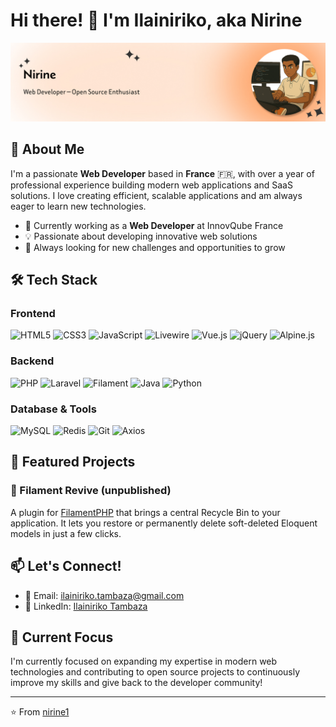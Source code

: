 # Hi there! 👋 I'm Ilainiriko, aka Nirine

![Banner](/assets/images/banner.jpg)

## 🚀 About Me
I'm a passionate **Web Developer** based in **France** 🇫🇷, with over a year of professional experience building modern web applications and SaaS solutions. I love creating efficient, scalable applications and am always eager to learn new technologies.

- 🔭 Currently working as a **Web Developer** at InnovQube France
- 💡 Passionate about developing innovative web solutions
- 🎯 Always looking for new challenges and opportunities to grow

## 🛠️ Tech Stack

### Frontend
![HTML5](https://img.shields.io/badge/HTML5-E34F26?style=for-the-badge&logo=html5&logoColor=white)
![CSS3](https://img.shields.io/badge/CSS3-1572B6?style=for-the-badge&logo=css3&logoColor=white)
![JavaScript](https://img.shields.io/badge/JavaScript-F7DF1E?style=for-the-badge&logo=javascript&logoColor=black)
![Livewire](https://img.shields.io/badge/Livewire-4E56A6?style=for-the-badge&logo=livewire&logoColor=white)
![Vue.js](https://img.shields.io/badge/Vue.js-35495E?style=for-the-badge&logo=vuedotjs&logoColor=4FC08D)
![jQuery](https://img.shields.io/badge/jQuery-0769AD?style=for-the-badge&logo=jquery&logoColor=white)
![Alpine.js](https://img.shields.io/badge/Alpine.js-8BC0D0?style=for-the-badge&logo=alpinedotjs&logoColor=white)

### Backend
![PHP](https://img.shields.io/badge/PHP-777BB4?style=for-the-badge&logo=php&logoColor=white)
![Laravel](https://img.shields.io/badge/Laravel-FF2D20?style=for-the-badge&logo=laravel&logoColor=white)
![Filament](https://img.shields.io/badge/Filament-3-fb70a9?style=for-the-badge&logo=filament&logoColor=white)
![Java](https://img.shields.io/badge/Java-ED8B00?style=for-the-badge&logo=openjdk&logoColor=white)
![Python](https://img.shields.io/badge/Python-3776AB?style=for-the-badge&logo=python&logoColor=white)

### Database & Tools
![MySQL](https://img.shields.io/badge/MySQL-00000F?style=for-the-badge&logo=mysql&logoColor=white)
![Redis](https://img.shields.io/badge/Redis-DC382D?style=for-the-badge&logo=redis&logoColor=white)
![Git](https://img.shields.io/badge/Git-F05032?style=for-the-badge&logo=git&logoColor=white)
![Axios](https://img.shields.io/badge/Axios-5A29E4?style=for-the-badge&logo=axios&logoColor=white)

<!-- ## 💼 Professional Experience

### 🔧 Web Developer | InnovQube France
**June 2024 - Present**
- Developing an API Manager for a SaaS application
- Configuring virtual machines for testing environments
- Working with modern web technologies in an agile environment
- Designed and implemented SQL database architecture
- Built a full-featured SaaS solution

## 🎓 Education
**Bachelor's in Computer Science** - Object-Oriented & Web Development  
*CNAM France* | September 2020 - June 2024 -->

## 🌟 Featured Projects

### 🍳 Filament Revive (unpublished)
A plugin for [FilamentPHP](https://filamentphp.com/) that brings a central Recycle Bin to your application. It lets you restore or permanently delete soft-deleted Eloquent models in just a few clicks.

<!-- ## 📊 GitHub Stats
![Your GitHub stats](https://github-readme-stats.vercel.app/api?username=nirine1&show_icons=true&theme=radical)
![Top Languages](https://github-readme-stats.vercel.app/api/top-langs/?username=nirine1&layout=compact&theme=radical) 

## 🏆 Key Strengths
- 🎯 **Organization & Time Management** - Efficient project planning and execution
- 🤝 **Team Collaboration** - Strong teamwork and communication skills
- 🔍 **Analytical Thinking** - Excellent problem-solving and attention to detail
- 🚀 **Autonomy** - Self-motivated and independent learner -->

## 📫 Let's Connect!
- 📧 Email: ilainiriko.tambaza@gmail.com
- 💼 LinkedIn: [Ilainiriko Tambaza]([https://linkedin.com/in/niriko01](https://www.linkedin.com/in/ilainiriko-tambaza-b25934236/))

## 🎯 Current Focus
I'm currently focused on expanding my expertise in modern web technologies and contributing to open source projects to continuously improve my skills and give back to the developer community!

---
⭐️ From [nirine1](https://github.com/nirine1)
